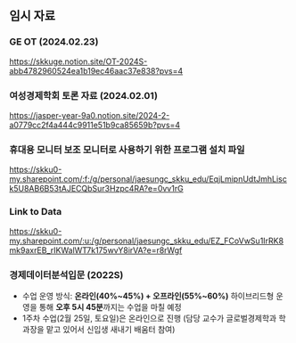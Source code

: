 ## 임시 자료

### GE OT (2024.02.23)
https://skkuge.notion.site/OT-2024S-abb4782960524ea1b19ec46aac37e838?pvs=4

### 여성경제학회 토론 자료 (2024.02.01)
https://jasper-year-9a0.notion.site/2024-2-a0779cc2f4a444c9911e51b9ca85659b?pvs=4

### 휴대용 모니터 보조 모니터로 사용하기 위한 프로그램 설치 파일
https://skku0-my.sharepoint.com/:f:/g/personal/jaesungc_skku_edu/EqjLmipnUdtJmhLisck5U8AB6B53tAJECQbSur3Hzpc4RA?e=0vv1rG

### Link to Data
https://skku0-my.sharepoint.com/:u:/g/personal/jaesungc_skku_edu/EZ_FCoVwSu1IrRK8mk9axrEB_rIKWalWT7k175wvY8irVA?e=r8rWgf

### 경제데이터분석입문 (2022S)
- 수업 운영 방식: **온라인(40%~45%) + 오프라인(55%~60%)** 하이브리드형 운영을 통해 **오후 5시 45분**까지는 수업을 마칠 예정
- 1주차 수업(2월 25일, 토요일)은 온라인으로 진행 (담당 교수가 글로벌경제학과 학과장을 맡고 있어서 신입생 새내기 배움터 참여)
